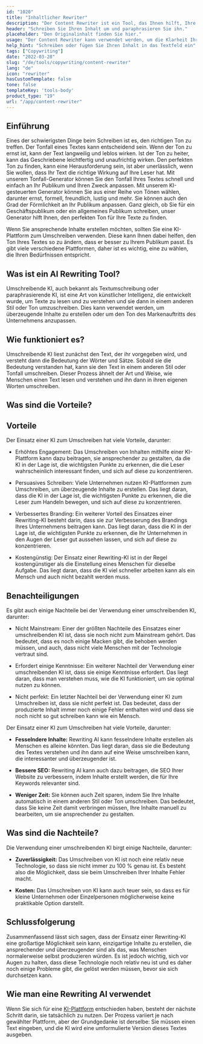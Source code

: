 ```yaml
---
id: "1020"
title: "Inhaltlicher Rewriter"
description: "Der Content Rewriter ist ein Tool, das Ihnen hilft, Ihre Inhalte umzuschreiben und zu paraphrasieren. Es wird oft verwendet, um die Klarheit Ihres Textes zu verbessern oder Ihren Text einzigartiger zu machen. Der Content Rewriter kann Ihnen auch helfen, Ihre SEO zu verbessern, indem Sie Ihre Inhalte umschreiben, um Ihre Zielkeywords einzuschließen."
header: "Schreiben Sie Ihren Inhalt um und paraphrasieren Sie ihn."
placeholder: "Den Originalinhalt finden Sie hier."
usage: "Der Content Rewriter kann verwendet werden, um die Klarheit Ihres Textes zu verbessern oder um Ihren Text einzigartiger zu machen. Er kann Ihnen auch helfen, Ihre SEO zu verbessern, indem Sie Ihren Inhalt umschreiben, um Ihre Zielkeywords einzuschließen."
help_hint: "Schreiben oder fügen Sie Ihren Inhalt in das Textfeld ein"
tags: ["Copywriting"]
date: "2022-03-28"
slug: "/de/tools/copywriting/content-rewriter"
lang: "de"
icon: "rewriter"
hasCustomTemplate: false
tone: false
templateKey: 'tools-body'
product_type: "19"
url: "/app/content-rewriter"
---
```


## Einführung

Eines der schwierigsten Dinge beim Schreiben ist es, den richtigen Ton zu treffen. Der Tonfall eines Textes kann entscheidend sein. Wenn der Ton zu ernst ist, kann der Text langweilig und leblos wirken. Ist der Ton zu heiter, kann das Geschriebene leichtfertig und unaufrichtig wirken. Den perfekten Ton zu finden, kann eine Herausforderung sein, ist aber unerlässlich, wenn Sie wollen, dass Ihr Text die richtige Wirkung auf Ihre Leser hat. Mit unserem Tonfall-Generator können Sie den Tonfall Ihres Textes schnell und einfach an Ihr Publikum und Ihren Zweck anpassen. Mit unserem KI-gesteuerten Generator können Sie aus einer Reihe von Tönen wählen, darunter ernst, formell, freundlich, lustig und mehr. Sie können auch den Grad der Förmlichkeit an Ihr Publikum anpassen. Ganz gleich, ob Sie für ein Geschäftspublikum oder ein allgemeines Publikum schreiben, unser Generator hilft Ihnen, den perfekten Ton für Ihre Texte zu finden.

Wenn Sie ansprechende Inhalte erstellen möchten, sollten Sie eine KI-Plattform zum Umschreiben verwenden. Diese kann Ihnen dabei helfen, den Ton Ihres Textes so zu ändern, dass er besser zu Ihrem Publikum passt. Es gibt viele verschiedene Plattformen, daher ist es wichtig, eine zu wählen, die Ihren Bedürfnissen entspricht.

## Was ist ein AI Rewriting Tool?

Umschreibende KI, auch bekannt als Textumschreibung oder paraphrasierende KI, ist eine Art von künstlicher Intelligenz, die entwickelt wurde, um Texte zu lesen und zu verstehen und sie dann in einem anderen Stil oder Ton umzuschreiben. Dies kann verwendet werden, um überzeugende Inhalte zu erstellen oder um den Ton des Markenauftritts des Unternehmens anzupassen.

## Wie funktioniert es?

Umschreibende KI liest zunächst den Text, der ihr vorgegeben wird, und versteht dann die Bedeutung der Wörter und Sätze. Sobald sie die Bedeutung verstanden hat, kann sie den Text in einem anderen Stil oder Tonfall umschreiben. Dieser Prozess ähnelt der Art und Weise, wie Menschen einen Text lesen und verstehen und ihn dann in ihren eigenen Worten umschreiben.

## Was sind die Vorteile?

## Vorteile

Der Einsatz einer KI zum Umschreiben hat viele Vorteile, darunter:

- Erhöhtes Engagement: Das Umschreiben von Inhalten mithilfe einer KI-Plattform kann dazu beitragen, sie ansprechender zu gestalten, da die KI in der Lage ist, die wichtigsten Punkte zu erkennen, die die Leser wahrscheinlich interessant finden, und sich auf diese zu konzentrieren.

- Persuasives Schreiben: Viele Unternehmen nutzen KI-Plattformen zum Umschreiben, um überzeugende Inhalte zu erstellen. Das liegt daran, dass die KI in der Lage ist, die wichtigsten Punkte zu erkennen, die die Leser zum Handeln bewegen, und sich auf diese zu konzentrieren.

- Verbessertes Branding: Ein weiterer Vorteil des Einsatzes einer Rewriting-KI besteht darin, dass sie zur Verbesserung des Brandings Ihres Unternehmens beitragen kann. Das liegt daran, dass die KI in der Lage ist, die wichtigsten Punkte zu erkennen, die Ihr Unternehmen in den Augen der Leser gut aussehen lassen, und sich auf diese zu konzentrieren.

- Kostengünstig: Der Einsatz einer Rewriting-KI ist in der Regel kostengünstiger als die Einstellung eines Menschen für dieselbe Aufgabe. Das liegt daran, dass die KI viel schneller arbeiten kann als ein Mensch und auch nicht bezahlt werden muss.

## Benachteiligungen

Es gibt auch einige Nachteile bei der Verwendung einer umschreibenden KI, darunter:

- Nicht Mainstream: Einer der größten Nachteile des Einsatzes einer umschreibenden KI ist, dass sie noch nicht zum Mainstream gehört. Das bedeutet, dass es noch einige Macken gibt, die behoben werden müssen, und auch, dass nicht viele Menschen mit der Technologie vertraut sind.

- Erfordert einige Kenntnisse: Ein weiterer Nachteil der Verwendung einer umschreibenden KI ist, dass sie einige Kenntnisse erfordert. Das liegt daran, dass man verstehen muss, wie die KI funktioniert, um sie optimal nutzen zu können.

- Nicht perfekt: Ein letzter Nachteil bei der Verwendung einer KI zum Umschreiben ist, dass sie nicht perfekt ist. Das bedeutet, dass der produzierte Inhalt immer noch einige Fehler enthalten wird und dass sie noch nicht so gut schreiben kann wie ein Mensch.

Der Einsatz einer KI zum Umschreiben hat viele Vorteile, darunter:

- **Fesselndere Inhalte:** Rewriting AI kann fesselndere Inhalte erstellen als Menschen es alleine könnten. Das liegt daran, dass sie die Bedeutung des Textes verstehen und ihn dann auf eine Weise umschreiben kann, die interessanter und überzeugender ist.

- **Bessere SEO:** Rewriting AI kann auch dazu beitragen, die SEO Ihrer Website zu verbessern, indem Inhalte erstellt werden, die für Ihre Keywords relevanter sind.

- **Weniger Zeit:** Sie können auch Zeit sparen, indem Sie Ihre Inhalte automatisch in einem anderen Stil oder Ton umschreiben. Das bedeutet, dass Sie keine Zeit damit verbringen müssen, Ihre Inhalte manuell zu bearbeiten, um sie ansprechender zu gestalten.

## Was sind die Nachteile?

Die Verwendung einer umschreibenden KI birgt einige Nachteile, darunter:

- **Zuverlässigkeit:** Das Umschreiben von KI ist noch eine relativ neue Technologie, so dass sie nicht immer zu 100 % genau ist. Es besteht also die Möglichkeit, dass sie beim Umschreiben Ihrer Inhalte Fehler macht.

- **Kosten:** Das Umschreiben von KI kann auch teuer sein, so dass es für kleine Unternehmen oder Einzelpersonen möglicherweise keine praktikable Option darstellt.

## Schlussfolgerung

Zusammenfassend lässt sich sagen, dass der Einsatz einer Rewriting-KI eine großartige Möglichkeit sein kann, einzigartige Inhalte zu erstellen, die ansprechender und überzeugender sind als das, was Menschen normalerweise selbst produzieren würden. Es ist jedoch wichtig, sich vor Augen zu halten, dass diese Technologie noch relativ neu ist und es daher noch einige Probleme gibt, die gelöst werden müssen, bevor sie sich durchsetzen kann.

## Wie man eine Rewriting AI verwendet

Wenn Sie sich für eine [KI-Plattform]('/app/adjust-tone-rewriting') entschieden haben, besteht der nächste Schritt darin, sie tatsächlich zu nutzen. Der Prozess variiert je nach gewählter Plattform, aber der Grundgedanke ist derselbe: Sie müssen einen Text eingeben, und die KI wird eine umformulierte Version dieses Textes ausgeben.
